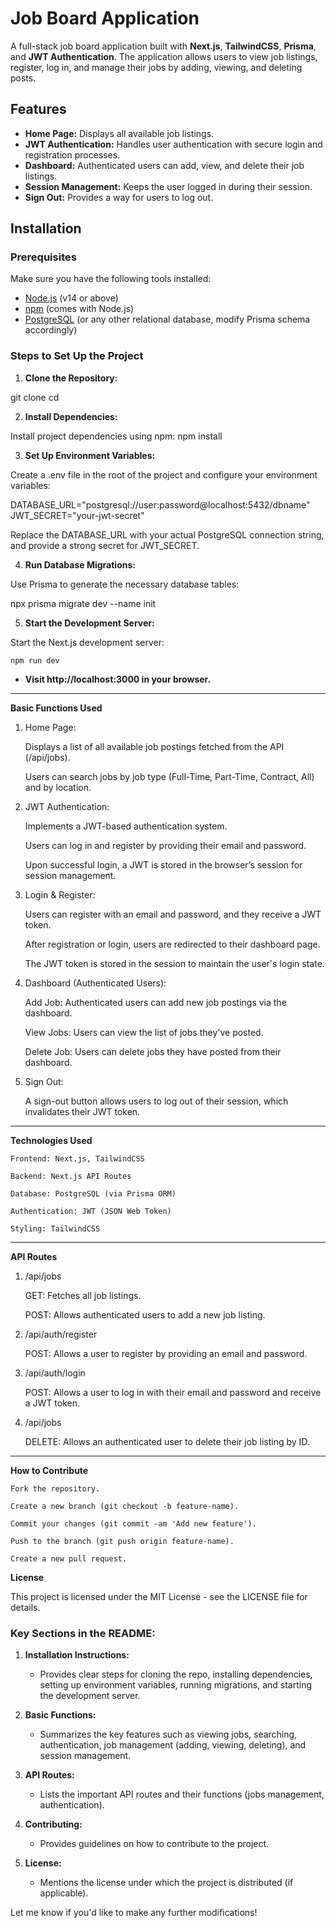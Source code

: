# Job Board Application

A full-stack job board application built with **Next.js**, **TailwindCSS**, **Prisma**, and **JWT Authentication**. The application allows users to view job listings, register, log in, and manage their jobs by adding, viewing, and deleting posts. 

## Features
- **Home Page:** Displays all available job listings.
- **JWT Authentication:** Handles user authentication with secure login and registration processes.
- **Dashboard:** Authenticated users can add, view, and delete their job listings.
- **Session Management:** Keeps the user logged in during their session.
- **Sign Out:** Provides a way for users to log out.

## Installation

### Prerequisites
Make sure you have the following tools installed:
- [Node.js](https://nodejs.org/) (v14 or above)
- [npm](https://www.npmjs.com/) (comes with Node.js)
- [PostgreSQL](https://www.postgresql.org/) (or any other relational database, modify Prisma schema accordingly)

### Steps to Set Up the Project

1. **Clone the Repository:**

git clone <your-repository-url>
cd <your-project-folder>

2. **Install Dependencies:**

Install project dependencies using npm:
npm install

3. **Set Up Environment Variables:**

Create a .env file in the root of the project and configure your environment variables:

DATABASE_URL="postgresql://user:password@localhost:5432/dbname"
JWT_SECRET="your-jwt-secret"

Replace the DATABASE_URL with your actual PostgreSQL connection string, and provide a strong secret for JWT_SECRET.

4. **Run Database Migrations:**

Use Prisma to generate the necessary database tables:

npx prisma migrate dev --name init

5. **Start the Development Server:**

Start the Next.js development server:

    npm run dev

  - **Visit http://localhost:3000 in your browser.**
---

**Basic Functions Used**
1. Home Page:

    Displays a list of all available job postings fetched from the API (/api/jobs).

    Users can search jobs by job type (Full-Time, Part-Time, Contract, All) and by location.

2. JWT Authentication:

    Implements a JWT-based authentication system.

    Users can log in and register by providing their email and password.

    Upon successful login, a JWT is stored in the browser’s session for session management.

3. Login & Register:

    Users can register with an email and password, and they receive a JWT token.

    After registration or login, users are redirected to their dashboard page.

    The JWT token is stored in the session to maintain the user's login state.

4. Dashboard (Authenticated Users):

    Add Job: Authenticated users can add new job postings via the dashboard.

    View Jobs: Users can view the list of jobs they've posted.

    Delete Job: Users can delete jobs they have posted from their dashboard.

5. Sign Out:

    A sign-out button allows users to log out of their session, which invalidates their JWT token.
---

**Technologies Used**

    Frontend: Next.js, TailwindCSS

    Backend: Next.js API Routes

    Database: PostgreSQL (via Prisma ORM)

    Authentication: JWT (JSON Web Token)

    Styling: TailwindCSS
---

**API Routes**

1. /api/jobs

    GET: Fetches all job listings.

    POST: Allows authenticated users to add a new job listing.

2. /api/auth/register

    POST: Allows a user to register by providing an email and password.

3. /api/auth/login

    POST: Allows a user to log in with their email and password and receive a JWT token.

4. /api/jobs

    DELETE: Allows an authenticated user to delete their job listing by ID.
---
**How to Contribute**

    Fork the repository.

    Create a new branch (git checkout -b feature-name).

    Commit your changes (git commit -am 'Add new feature').

    Push to the branch (git push origin feature-name).

    Create a new pull request.

**License**

This project is licensed under the MIT License - see the LICENSE file for details.


### Key Sections in the README:

1. **Installation Instructions:**
   - Provides clear steps for cloning the repo, installing dependencies, setting up environment variables, running migrations, and starting the development server.

2. **Basic Functions:**
   - Summarizes the key features such as viewing jobs, searching, authentication, job management (adding, viewing, deleting), and session management.

3. **API Routes:**
   - Lists the important API routes and their functions (jobs management, authentication).

4. **Contributing:**
   - Provides guidelines on how to contribute to the project.

5. **License:**
   - Mentions the license under which the project is distributed (if applicable).

Let me know if you'd like to make any further modifications!
